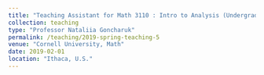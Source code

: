 ```yaml
---
title: "Teaching Assistant for Math 3110 : Intro to Analysis (Undergrad)"
collection: teaching
type: "Professor Nataliia Goncharuk"
permalink: /teaching/2019-spring-teaching-5
venue: "Cornell University, Math"
date: 2019-02-01
location: "Ithaca, U.S."
---
```


